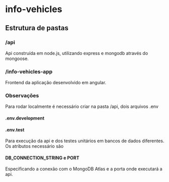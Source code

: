 # info-vehicles

## Estrutura de pastas
### /api
Api construída em node.js, utilizando express e mongodb através do mongoose.
### /info-vehicles-app
Frontend da aplicação desenvolvido em angular.

### Observações
Para rodar localmente é necessário criar na pasta /api, dois arquivos .env
#### .env.development
#### .env.test
Para execução da api e dos testes unitários em bancos de dados diferentes. Os atributos necessário são
#### DB_CONNECTION_STRING e PORT
Especificando a conexão com o MongoDB Atlas e a porta onde executará a api.